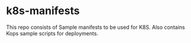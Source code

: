 # k8s-manifests
This repo consists of Sample manifests to be used for K8S.
Also contains Kops sample scripts for deployments.
